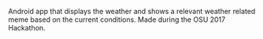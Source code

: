 Android app that displays the weather and shows a relevant weather related meme based on the current conditions. Made during the OSU 2017 Hackathon.
